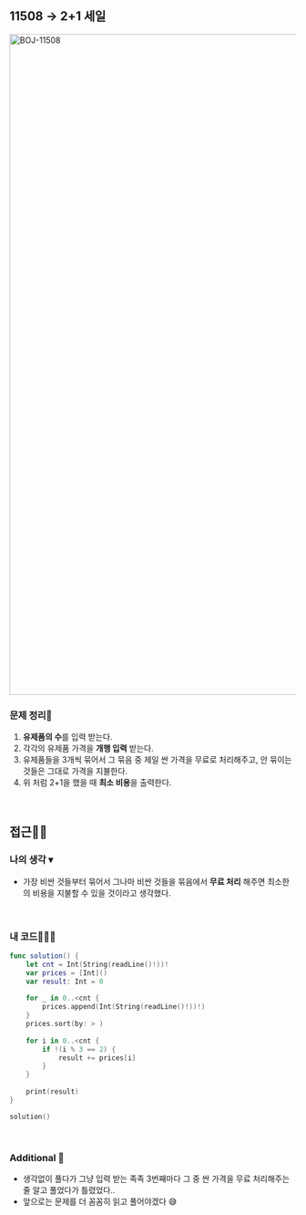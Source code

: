 ## 11508 → 2+1 세일

<img width="1159" alt="BOJ-11508" src="https://user-images.githubusercontent.com/64394744/164982406-06245840-cb12-49ab-b52d-95df100826d4.png">

</br>


### 문제 정리📝
1. **유제품의 수**를 입력 받는다.
2. 각각의 유제품 가격을 **개행 입력** 받는다.
3. 유제품들을 3개씩 묶어서 그 묶음 중 제일 싼 가격을 무료로 처리해주고, 안 묶이는 것들은 그대로 가격을 지불한다.
4. 위 처럼 2+1을 했을 때 **최소 비용**을 출력한다.

</br>

## 접근🚶🏻
### 나의 생각 ▾
- 가장 비싼 것들부터 묶어서 그나마 비싼 것들을 묶음에서 **무료 처리** 해주면 최소한의 비용을 지불할 수 있을 것이라고 생각했다.

</br>


### 내 코드👨🏻‍💻
```swift
func solution() {
    let cnt = Int(String(readLine()!))!
    var prices = [Int]()
    var result: Int = 0
    
    for _ in 0..<cnt {
        prices.append(Int(String(readLine()!))!)
    }
    prices.sort(by: > )
    
    for i in 0..<cnt {
        if !(i % 3 == 2) {
            result += prices[i]
        }
    }
    
    print(result)
}

solution()
```

</br>


### Additional 📂
- 생각없이 풀다가 그냥 입력 받는 족족 3번째마다 그 중 싼 가격을 무료 처리해주는 줄 알고 풀었다가 틀렸었다..
- 앞으로는 문제를 더 꼼꼼히 읽고 풀어야겠다 😅

